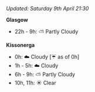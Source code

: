 *Updated: Saturday 9th April 21:30*

**Glasgow**

* 22h - 9h: :partly_sunny: Partly Cloudy

**Kissonerga**

* 0h: :cloud: Cloudy [:umbrella: as of 0h]
* 1h - 5h: :cloud: Cloudy
* 6h - 9h: :partly_sunny: Partly Cloudy
* 10h, 11h: :sunny: Clear

